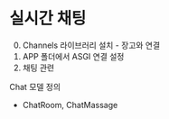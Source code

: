 # 실시간 채팅

0. Channels 라이브러리 설치 - 장고와 연결
1. APP 폴더에서 ASGI 연결 설정
2. 채팅 관련

Chat 모델 정의
- ChatRoom, ChatMassage